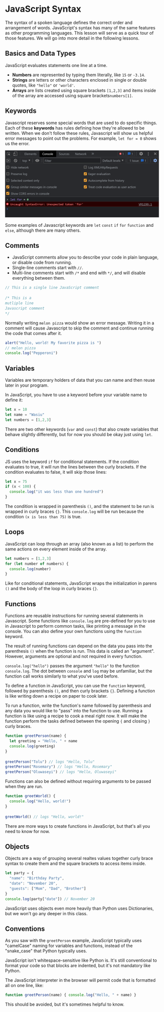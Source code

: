 # JavaScript Syntax

The syntax of a spoken language defines the correct order and arrangement of words. JavaScript's syntax has many of the same features as other programming languages. This lesson will serve as a quick tour of those features. We will go into more detail in the following lessons.

## Basics and Data Types

JavaScript evaluates statements one line at a time.

* **Numbers** are represented by typing them literally, like `15` or `-3.14`.
* **Strings** are letters or other characters enclosed in single or double quotes, like `"hello"` or `'world'`.
* **Arrays** are lists created using square brackets `[1,2,3]` and items inside of the array are accessed using square brackets`numbers[1]`.

## Keywords

Javascript reserves some special words that are used to do specific things. Each of these **keywords** has rules defining how they're allowed to be written. When we don't follow these rules, Javascript will show us helpful error messages to point out the problems. For example, `let for = 0` shows us the error. 

![Javascript Keyword Error](actions/keyword_error.png)

Some examples of Javascript keywords are `let` `const` `if` `for` `function` and `else`, although there are many others.

## Comments

* JavaScript comments allow you to describe your code in plain language, or disable code from running.
* Single-line comments start with `//`.
* Multi-line comments start with `/*` and end with `*/`, and will disable everything between them.

```js
// This is a single line JavaScript comment

/* This is a
mutliple line
Javascript comment
*/
```

Normally writing `melon pizza` would show an error message. Writing it in a comment will cause Javascript to skip the comment and continue running the code that comes after it.
```js
alert("Hello, world! My favorite pizza is ")
// melon pizza
console.log("Pepperoni")
```

## Variables

Variables are temporary holders of data that you can name and then reuse later in your program.

In JavaScript, you have to use a keyword before your variable name to define it:

```js
let x = 10
let name = "Wasiu"
let numbers = [1,2,3]
```

There are two other keywords (`var` and `const`) that also create variables that behave slightly differently, but for now you should be okay just using `let`.

## Conditions

JS uses the keyword `if` for conditional statements. If the condition evaluates to true, it will run the lines between the curly brackets. If the condition evaluates to false, it will skip those lines:

```js
let x = 75
if (x < 100) {
  console.log("it was less than one hundred")
}
```

The condition is wrapped in parenthesis `()`, and the statement to be run is wrapped in curly braces `{}`. This `console.log` will be run because the condition `(x is less than 75)` is true.

## Loops

JavaScript can loop through an array (also known as a list) to perform the same actions on every element inside of the array. 

```js
let numbers = [1,2,3]
for (let number of numbers) {
  console.log(number)
}
```

Like for conditional statements, JavaScript wraps the initialization in parens `()` and the body of the loop in curly braces `{}`.


## Functions

Functions are reusable instructions for running several statements in Javascript. Some functions like `console.log` are pre-defined for you to use in Javascript to perform common tasks, like printing a message in the console. You can also define your own functions using the `function` keyword.

The result of running functions can depend on the data you pass into the parenthesis `()` when the function is run. This data is called an "argument". However, arguments are optional and not required in every function.

`console.log("hello")` passes the argument `"hello"` to the function `console.log`. The dot between `console` and `log` may be unfamiliar, but the function call works similarly to what you've used before.

To define a function in JavaScript, you can use the `function` keyword, followed by parenthesis `()`, and then curly brackets `{}`. Defining a function is like writing down a recipe on paper to cook later.

To run a function, write the function's name followed by parenthesis and any data you would like to "pass" into the function to use. Running a function is like using a recipe to cook a meal right now. It will make the function perform the tasks defined between the opening `{` and closing `}` curly braces. 

```js
function greetPerson(name) {
  let greeting = "Hello, " + name
  console.log(greeting)
}

greetPerson("Tolu") // logs "Hello, Tolu"
greetPerson("Rosemary") // logs "Hello, Rosemary"
greetPerson("Oluwaseyi") // logs "Hello, Oluwaseyi"
```

Functions can also be defined without requiring arguments to be passed when they are run.

```js
function greetWorld() {
  console.log("Hello, world!")
}

greetWorld() // logs "Hello, world!"
```

There are more ways to create functions in JavaScript, but that's all you need to know for now.

## Objects

Objects are a way of grouping several realtes values together curly brace syntax to create them and the square brackets to access items inside.

```js
let party = {
  "name": "Birthday Party",
  "date": "November 20",
  "guests": ["Mom", "Dad", "Brother"]
}
console.log(party["date"]) // November 20
```

JavaScript uses objects even more heavily than Python uses Dictionaries, but we won't go any deeper in this class.

## Conventions

As you saw with the `greetPerson` example, JavaScript typically uses "camelCase" naming for variables and functions, instead of the "snake_case" that Python typically uses.

JavaScript isn't whitespace-sensitive like Python is. It's still conventional to format your code so that blocks are indented, but it's not mandatory like Python.

The JavaScript interpreter in the browser will permit code that is formatted all on one line, like:

```js
function greetPerson(name) { console.log("Hello, " + name) }
```

This should be avoided, but it's sometimes helpful to know.

